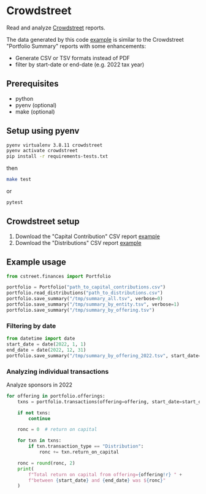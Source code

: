 # Crowdstreet

Read and analyze [Crowdstreet](https://www.crowdstreet.com/) reports.

The data generated by this code [example](test/data/summary.tsv) is similar to the
Crowdstreet "Portfolio Summary" reports with some enhancements:
- Generate CSV or TSV formats instead of PDF
- filter by start-date or end-date (e.g. 2022 tax year)

## Prerequisites

- python
- pyenv (optional)
- make (optional)

## Setup using pyenv

```bash
pyenv virtualenv 3.8.11 crowdstreet
pyenv activate crowdstreet
pip install -r requirements-tests.txt
```
then
```bash
make test
```
or
```bash
pytest
```

## Crowdstreet setup
1. Download the "Capital Contribution" CSV report [example](test/data/contributions.tsv)
2. Download the "Distributions" CSV report [example](test/data/distributions.tsv)


## Example usage

```python
from cstreet.finances import Portfolio

portfolio = Portfolio("path_to_capital_contributions.csv")
portfolio.read_distributions("path_to_distributions.csv")
portfolio.save_summary("/tmp/summary_all.tsv", verbose=0)
portfolio.save_summary("/tmp/summary_by_entity.tsv", verbose=1)
portfolio.save_summary("/tmp/summary_by_offering.tsv")
```

### Filtering by date
```python
from datetime import date
start_date = date(2022, 1, 1)
end_date = date(2022, 12, 31)
portfolio.save_summary("/tmp/summary_by_offering_2022.tsv", start_date=start_date, end_date=end_date)
```

### Analyzing individual transactions
Analyze sponsors in 2022
```python
for offering in portfolio.offerings:
    txns = portfolio.transactions(offering=offering, start_date=start_date, end_date=end_date)

    if not txns:
        continue

    ronc = 0  # return on capital

    for txn in txns:
        if txn.transaction_type == "Distribution":
            ronc += txn.return_on_capital

    ronc = round(ronc, 2)
    print(
        f"Total return on capital from offering={offering!r} " + 
        f"between {start_date} and {end_date} was ${ronc}"
    )
```


